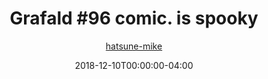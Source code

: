 ---
title: "Grafald #96 comic. is spooky"
type: "image"
date: 2018-12-10T00:00:00-04:00
draft: false
categories:
- comics
- collaborations
tags:
- grafald
image_path: "../img/2018/96.png"
alt_text: ""
is_subpage: true
author: "[hatsune-mike](https://cohost.org/hatsune-mike)"
---